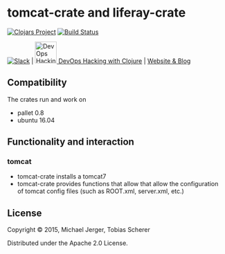 
# tomcat-crate and liferay-crate
[![Clojars Project](https://img.shields.io/clojars/v/dda/dda-tomcat-crate.svg)](https://clojars.org/dda/dda-tomcat-crate)
[![Build Status](https://travis-ci.org/DomainDrivenArchitecture/dda-tomcat-crate.svg?branch=master)](https://travis-ci.org/DomainDrivenArchitecture/dda-tomcat-crate)

[![Slack](https://img.shields.io/badge/chat-clojurians-green.svg?style=flat)](https://clojurians.slack.com/messages/#dda-pallet/) | [<img src="https://domaindrivenarchitecture.org/img/meetup.svg" width=50 alt="DevOps Hacking with Clojure Meetup"> DevOps Hacking with Clojure](https://www.meetup.com/de-DE/preview/dda-pallet-DevOps-Hacking-with-Clojure) | [Website & Blog](https://domaindrivenarchitecture.org)

## Compatibility
The crates run and work on
 * pallet 0.8
 * ubuntu 16.04

## Functionality and interaction


### tomcat
* tomcat-crate installs a tomcat7
* tomcat-crate provides functions that allow that allow the configuration of tomcat config files (such as ROOT.xml, server.xml, etc.)


## License

Copyright © 2015, Michael Jerger, Tobias Scherer

Distributed under the Apache 2.0 License.
